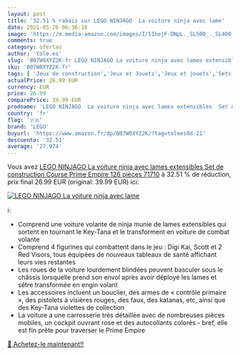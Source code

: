 ```yaml
---
layout: post
title: '32.51 % rabais sur LEGO NINJAGO  La voiture ninja avec lame'
date: 2021-05-26 06:36:18
image: 'https://m.media-amazon.com/images/I/51hejF-DNpL._SL500_._SL400_.jpg'
comments: true
category: ofertas
author: 'tole.es'
slug: 'B07W8XYZ2K-fr LEGO NINJAGO La voiture ninja avec lames extensibles Set...'
sku: 'B07W8XYZ2K-fr'
tags: [ 'Jeux de construction','Jeux et Jouets','Jeux et jouets','Sets de jeux de construction','lego', ]
actualPrice: 26.99 EUR
currency: EUR
price: 26.99
comparePrice: 39.99 EUR
prodname: 'LEGO NINJAGO  La voiture ninja avec lames extensibles  Set de construction  Course Prime Empire  126 pièces  71710'
country: 'fr'
flag: '🇫🇷'
brand: 'LEGO'
buyurl: 'https://www.amazon.fr/dp/B07W8XYZ2K/?tag=tolees0d-21'
descuento: '32.51'
average: '27.974'
---
```


Vous avez [LEGO NINJAGO  La voiture ninja avec lames extensibles  Set de construction  Course Prime Empire  126 pièces  71710](https://www.amazon.fr/dp/B07W8XYZ2K/?tag=tolees0d-21)  à  32.51 % de réduction, prix final  26.99 EUR (original: 39.99 EUR) ici:

[![LEGO NINJAGO  La voiture ninja avec lame](https://m.media-amazon.com/images/I/51hejF-DNpL._SL500_._SL400_.jpg)](https://www.amazon.fr/dp/B07W8XYZ2K/?tag=tolees0d-21)

ℹ️:

- Comprend une voiture volante de ninja munie de lames extensibles qui sortent en tournant le Key-Tana et le transforment en voiture de combat volante
- Comprend 4 figurines qui combattent dans le jeu : Digi Kai, Scott et 2 Red Visors, tous équipées de nouveaux tableaux de santé affichant leurs vies restantes
- Les roues de la voiture lourdement blindées peuvent basculer sous le châssis lorsquelle prend son envol après avoir déployé les lames et sêtre transformée en engin volant
- Les accessoires incluent un bouclier, des armes de « contrôle primaire », des pistolets à visières rouges, des faux, des katanas, etc, ainsi que des Key-Tana violettes de collection
- La voiture a une carrosserie très détaillée avec de nombreuses pièces mobiles, un cockpit ouvrant rose et des autocollants colorés - bref, elle est fin prête pour traverser le Prime Empire

[🛒 Achetez-le maintenant!!](https://www.amazon.fr/dp/B07W8XYZ2K/?tag=tolees0d-21)
